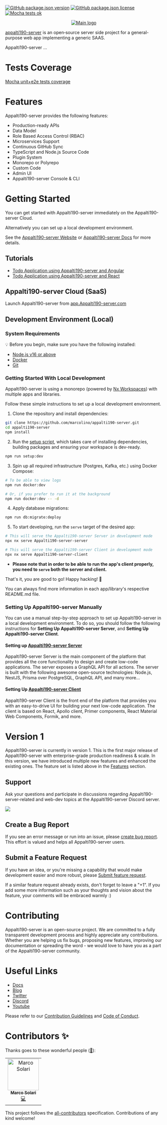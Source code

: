 [![GitHub package.json version](https://img.shields.io/github/package-json/v/marcolino/appalti190-server?style=flat)](version)
[![GitHub package.json license](https://img.shields.io/github/package-json/license/marcolino/appalti190-server?style=flat)](license)
[![Mocha tests ok](https://raw.githubusercontent.com/marcolino/appalti190-server/master/public/badges/mocha.svg)](tests)

<!--
<p align="center">
<a href="https://amplication.com/#gh-light-mode-only">
<img width="300" src="https://raw.githubusercontent.com/amplication/amplication/master/light.svg#gh-light-mode-only">
</a>
<a href="https://amplication.com/#gh-dark-mode-only">
<img width="300" src="https://raw.githubusercontent.com/amplication/amplication/master/dark.svg#gh-dark-mode-only">
</a>
</p>
-->

<!--
<p align="center">
  <a href="https://amplication.com/discord">
    <img src="https://img.shields.io/discord/757179260417867879?label=discord" alt="Discord">
  </a>
  <a href="CODE_OF_CONDUCT.md">
    <img src="https://img.shields.io/badge/Contributor%20Covenant-v2.0%20adopted-ff69b4.svg" alt="Contributor Covenant">
  </a>
  <a href="https://opensource.org/licenses/Apache-2.0">
    <img src="https://img.shields.io/badge/License-Apache%202.0-blue.svg" alt="License">
  </a>
  <img alt="GitHub release (latest by date)" src="https://img.shields.io/github/v/release/marcolino/appalti190-server?color=purple"/>
</p> 
-->

<p align="center">
  <a href="https://marcolino.github.io/appalti190-server/">
    <img src=https://raw.githubusercontent.com/marcolino/appalti190-server/master/public/images/LogoMain.png" alt="Main logo">
  </a>
</p>

[appalti190-server](https://github.com/marcolino/appalti190-server/) is an open‑source server side project for a general-purpose web app implementing a generic SAAS.

Appalti190-server ...

# Tests Coverage
[Mocha unit+e2e tests coverage](https://marcolino.github.io/appalti190-server/coverage/index.html) 

# Features

Appalti190-server provides the following features:

- Production-ready APIs
- Data Model
- Role Based Access Control (RBAC)
- Microservices Support
- Continuous GitHub Sync
- TypeScript and Node.js Source Code
- Plugin System
- Monorepo or Polyrepo
- Custom Code
- Admin UI
- Appalti190-server Console & CLI

# Getting Started

You can get started with Appalti190-server immediately on the Appalti190-server Cloud. 

Alternatively you can set up a local development environment.

See the [Appalti190-server Website](http://Appalti190-server.com/) or [Appalti190-server Docs](http://docs.Appalti190-server.com/) for more details.

## Tutorials 

- [Todo Application using Appalti190-server and Angular](https://docs.Appalti190-server.com/tutorials/angular-todos/)
- [Todo Application using Appalti190-server and React](https://docs.Appalti190-server.com/tutorials/react-todos/)

## Appalti190-server Cloud (SaaS)

Launch Appalti190-server from [app.Appalti190-server.com](http://app.Appalti190-server.com/)

## Development Environment (Local)

### System Requirements

:bulb: Before you begin, make sure you have the following installed:

- [Node.js v16 or above](https://nodejs.org/en/download/)
- [Docker](https://docs.docker.com/desktop/)
- [Git](https://git-scm.com/book/en/v2/Getting-Started-Installing-Git/)

### Getting Started With Local Development

Appalti190-server is using a monorepo (powered by [Nx Workspaces](https://nx.dev/)) with multiple apps and libraries.

Follow these simple instructions to set up a local development environment.

1. Clone the repository and install dependencies:

  ```bash
  git clone https://github.com/marcolino/appalti190-server.git
  cd appalti190-server
  npm install
  ```

2. Run the [setup script](https://github.com/Appalti190-server/Appalti190-server/blob/master/scripts/setup.ts), which takes care of installing dependencies, building packages and ensuring your workspace is dev-ready.

  ```bash
  npm run setup:dev
  ```

3. Spin up all required infrastructure (Postgres, Kafka, etc.) using Docker Compose:

  ```bash
  # To be able to view logs
  npm run docker:dev

  # Or, if you prefer to run it at the background
  npm run docker:dev -- -d
  ```

4. Apply database migrations:

  ```bash
  npm run db:migrate:deploy
  ```

5. To start developing, run the `serve` target of the desired app:

  ```bash
  # This will serve the Appalti190-server Server in development mode
  npx nx serve Appalti190-server-server

  # This will serve the Appalti190-server Client in development mode
  npx nx serve Appalti190-server-client
  ```

+ **Please note that in order to be able to run the app's client properly, you need to `serve` both the server and client.**

That's it, you are good to go! Happy hacking! 👾

You can always find more information in each app/library's respective README.md file.

### Setting Up Appalti190-server Manually

You can use a manual step-by-step approach to set up Appalti190-server in a local development environment. To do so, you should follow the following instructions for **Setting Up Appalti190-server Server**, and **Setting Up Appalti190-server Client**.

#### Setting up [Appalti190-server Server](https://github.com/Appalti190-server/Appalti190-server/blob/master/packages/Appalti190-server-server/README.md)

Appalti190-server Server is the main component of the platform that provides all the core functionality to design and create low-code applications.
The server exposes a GraphQL API for all actions. The server is built with the following awesome open-source technologies: Node.js, NestJS, Prisma over PostgreSQL, GraphQL API, and many more...

#### Setting Up [Appalti190-server Client](https://github.com/Appalti190-server/Appalti190-server/blob/master/packages/Appalti190-server-client/README.md)

Appalti190-server Client is the front end of the platform that provides you with an easy-to-drive UI for building your next low-code application.
The client is based on React, Apollo client, Primer components, React Material Web Components, Formik, and more.

# Version 1

Appalti190-server is currently in version 1. This is the first major release of Appalti190-server with enterprise-grade production readiness & scale. In this version, we have introduced multiple new features and enhanced the existing ones. The feature set is listed above in the [Features](#features) section.

## Support

Ask your questions and participate in discussions regarding Appalti190-server-related and web-dev topics at the Appalti190-server Discord server. 

<a href="https://discord.gg/Z2CG3rUFnu"><img src="https://Appalti190-server.com/images/discord_banner_purple.svg" /></a>

## Create a Bug Report

If you see an error message or run into an issue, please [create bug report](https://github.com/Appalti190-server/Appalti190-server/issues/new?assignees=&labels=type%3A+bug&template=bug.yaml&title=%F0%9F%90%9B+Bug+Report%3A+). This effort is valued and helps all Appalti190-server users.


## Submit a Feature Request

If you have an idea, or you're missing a capability that would make development easier and more robust, please [Submit feature request](https://github.com/Appalti190-server/Appalti190-server/issues/new?assignees=&labels=type%3A+feature+request&template=feature.yml).

If a similar feature request already exists, don't forget to leave a "+1".
If you add some more information such as your thoughts and vision about the feature, your comments will be embraced warmly :)


# Contributing

Appalti190-server is an open-source project. We are committed to a fully transparent development process and highly appreciate any contributions. Whether you are helping us fix bugs, proposing new features, improving our documentation or spreading the word - we would love to have you as a part of the Appalti190-server community.

# Useful Links

- [Docs](https://docs.Appalti190-server.com/)
- [Blog](https://Appalti190-server.com/blog)
- [Twitter](https://twitter.com/Appalti190-server)
- [Discord](https://Appalti190-server.com/discord)
- [Youtube](https://www.youtube.com/c/Appalti190-servercom)

Please refer to our [Contribution Guidelines](./CONTRIBUTING.md) and [Code of Conduct](./CODE_OF_CONDUCT.md).

# Contributors ✨

Thanks goes to these wonderful people ([:hugs:](https://allcontributors.org/docs/en/emoji-key)):

<!-- ALL-CONTRIBUTORS-LIST:START - Do not remove or modify this section -->
<!-- prettier-ignore-start -->
<!-- markdownlint-disable -->
<table>
  <tbody>
    <tr>
      <td align="center"><a href="https://github.com/marcolino"><img src="https://avatars.githubusercontent.com/u/849127?v=4?s=100" width="100px;" alt="Marco Solari"/><br /><sub><b>Marco Solari</b></sub></a><br /><a href="https://github.com/marcolino/appalti190-server/commits?author=marcolino" title="Code">💻</a></td>
    </tr>
  </tbody>
</table>

<!-- markdownlint-restore -->
<!-- prettier-ignore-end -->

<!-- ALL-CONTRIBUTORS-LIST:END -->

This project follows the [all-contributors](https://github.com/all-contributors/all-contributors) specification. Contributions of any kind welcome!